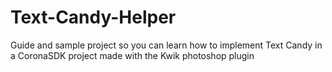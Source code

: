 Text-Candy-Helper
=================

Guide and sample project so you can learn how to implement Text Candy in a CoronaSDK project made with the Kwik photoshop plugin
